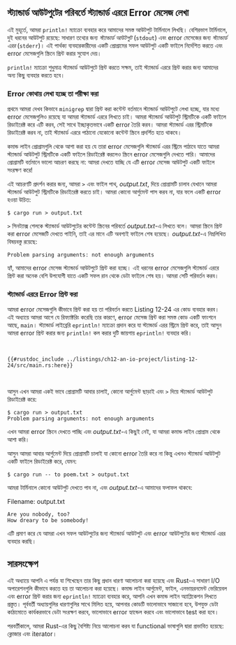 ## স্ট্যান্ডার্ড আউটপুটের পরিবর্তে স্ট্যান্ডার্ড এররে Error মেসেজ লেখা

এই মুহূর্তে, আমরা `println!` ম্যাক্রো ব্যবহার করে আমাদের সমস্ত আউটপুট টার্মিনালে লিখছি। বেশিরভাগ টার্মিনালে, দুই ধরনের আউটপুট রয়েছে: সাধারণ তথ্যের জন্য _স্ট্যান্ডার্ড আউটপুট_ (`stdout`) এবং error মেসেজের জন্য _স্ট্যান্ডার্ড এরর_ (`stderr`)। এই পার্থক্য ব্যবহারকারীদের একটি প্রোগ্রামের সফল আউটপুট একটি ফাইলে নির্দেশিত করতে এবং error মেসেজগুলি স্ক্রিনে প্রিন্ট করার সুযোগ দেয়।

`println!` ম্যাক্রো শুধুমাত্র স্ট্যান্ডার্ড আউটপুটে প্রিন্ট করতে সক্ষম, তাই স্ট্যান্ডার্ড এররে প্রিন্ট করার জন্য আমাদের অন্য কিছু ব্যবহার করতে হবে।

### Error কোথায় লেখা হচ্ছে তা পরীক্ষা করা

প্রথমে আমরা দেখব কিভাবে `minigrep` দ্বারা প্রিন্ট করা কন্টেন্ট বর্তমানে স্ট্যান্ডার্ড আউটপুটে লেখা হচ্ছে, যার মধ্যে error মেসেজগুলিও রয়েছে যা আমরা স্ট্যান্ডার্ড এররে লিখতে চাই। আমরা স্ট্যান্ডার্ড আউটপুট স্ট্রিমটিকে একটি ফাইলে রিডাইরেক্ট করে এটি করব, সেই সাথে ইচ্ছাকৃতভাবে একটি error তৈরি করব। আমরা স্ট্যান্ডার্ড এরর স্ট্রিমটিকে রিডাইরেক্ট করব না, তাই স্ট্যান্ডার্ড এররে পাঠানো যেকোনো কন্টেন্ট স্ক্রিনে প্রদর্শিত হতে থাকবে।

কমান্ড লাইন প্রোগ্রামগুলি থেকে আশা করা হয় যে তারা error মেসেজগুলি স্ট্যান্ডার্ড এরর স্ট্রিমে পাঠাবে যাতে আমরা স্ট্যান্ডার্ড আউটপুট স্ট্রিমটিকে একটি ফাইলে রিডাইরেক্ট করলেও স্ক্রিনে error মেসেজগুলি দেখতে পারি। আমাদের প্রোগ্রামটি বর্তমানে ভালো আচরণ করছে না: আমরা দেখতে যাচ্ছি যে এটি error মেসেজ আউটপুট একটি ফাইলে সংরক্ষণ করে!

এই আচরণটি প্রদর্শন করার জন্য, আমরা `>` এবং ফাইল পাথ, _output.txt_, দিয়ে প্রোগ্রামটি চালাব যেখানে আমরা স্ট্যান্ডার্ড আউটপুট স্ট্রিমটিকে রিডাইরেক্ট করতে চাই। আমরা কোনো আর্গুমেন্ট পাস করব না, যার ফলে একটি error হওয়া উচিত:

```console
$ cargo run > output.txt
```

`>` সিনট্যাক্স শেলকে স্ট্যান্ডার্ড আউটপুটের কন্টেন্ট স্ক্রিনের পরিবর্তে _output.txt_-এ লিখতে বলে। আমরা স্ক্রিনে প্রিন্ট করা error মেসেজটি দেখতে পাইনি, তাই এর মানে এটি অবশ্যই ফাইলে শেষ হয়েছে। _output.txt_-এ নিম্নলিখিত বিষয়বস্তু রয়েছে:

```text
Problem parsing arguments: not enough arguments
```

হ্যাঁ, আমাদের error মেসেজ স্ট্যান্ডার্ড আউটপুটে প্রিন্ট করা হচ্ছে। এই ধরনের error মেসেজগুলি স্ট্যান্ডার্ড এররে প্রিন্ট করা অনেক বেশি উপযোগী যাতে একটি সফল রান থেকে ডেটা ফাইলে শেষ হয়। আমরা সেটি পরিবর্তন করব।

### স্ট্যান্ডার্ড এররে Error প্রিন্ট করা

আমরা error মেসেজগুলি কীভাবে প্রিন্ট করা হয় তা পরিবর্তন করতে Listing 12-24 এর কোড ব্যবহার করব। এই অধ্যায়ে আমরা আগে যে রিফ্যাক্টরিং করেছি তার কারণে, error মেসেজ প্রিন্ট করা সমস্ত কোড একটি ফাংশনে আছে, `main`। স্ট্যান্ডার্ড লাইব্রেরি `eprintln!` ম্যাক্রো প্রদান করে যা স্ট্যান্ডার্ড এরর স্ট্রিমে প্রিন্ট করে, তাই আসুন আমরা error প্রিন্ট করার জন্য `println!` কল করার দুটি জায়গায় `eprintln!` ব্যবহার করি।

<Listing number="12-24" file-name="src/main.rs" caption="`eprintln!` ব্যবহার করে স্ট্যান্ডার্ড আউটপুটের পরিবর্তে স্ট্যান্ডার্ড এররে error মেসেজ লেখা">

```rust,ignore
{{#rustdoc_include ../listings/ch12-an-io-project/listing-12-24/src/main.rs:here}}
```

</Listing>

আসুন এখন আমরা একই ভাবে প্রোগ্রামটি আবার চালাই, কোনো আর্গুমেন্ট ছাড়াই এবং `>` দিয়ে স্ট্যান্ডার্ড আউটপুট রিডাইরেক্ট করে:

```console
$ cargo run > output.txt
Problem parsing arguments: not enough arguments
```

এখন আমরা error স্ক্রিনে দেখতে পাচ্ছি এবং _output.txt_-এ কিছুই নেই, যা আমরা কমান্ড লাইন প্রোগ্রাম থেকে আশা করি।

আসুন আমরা আবার আর্গুমেন্ট দিয়ে প্রোগ্রামটি চালাই যা কোনো error তৈরি করে না কিন্তু এখনও স্ট্যান্ডার্ড আউটপুট একটি ফাইলে রিডাইরেক্ট করে, যেমন:

```console
$ cargo run -- to poem.txt > output.txt
```

আমরা টার্মিনালে কোনো আউটপুট দেখতে পাব না, এবং _output.txt_-এ আমাদের ফলাফল থাকবে:

<span class="filename">Filename: output.txt</span>

```text
Are you nobody, too?
How dreary to be somebody!
```

এটি প্রমাণ করে যে আমরা এখন সফল আউটপুটের জন্য স্ট্যান্ডার্ড আউটপুট এবং error আউটপুটের জন্য স্ট্যান্ডার্ড এরর ব্যবহার করছি।

## সারসংক্ষেপ

এই অধ্যায়ে আপনি এ পর্যন্ত যা শিখেছেন তার কিছু প্রধান ধারণা আলোচনা করা হয়েছে এবং Rust-এ সাধারণ I/O অপারেশনগুলি কীভাবে করতে হয় তা আলোচনা করা হয়েছে। কমান্ড লাইন আর্গুমেন্ট, ফাইল, এনভায়রনমেন্ট ভেরিয়েবল এবং error প্রিন্ট করার জন্য `eprintln!` ম্যাক্রো ব্যবহার করে, আপনি এখন কমান্ড লাইন অ্যাপ্লিকেশন লিখতে প্রস্তুত। পূর্ববর্তী অধ্যায়গুলির ধারণাগুলির সাথে মিলিত হয়ে, আপনার কোডটি ভালোভাবে সাজানো হবে, উপযুক্ত ডেটা কাঠামোতে কার্যকরভাবে ডেটা সংরক্ষণ করবে, ভালোভাবে error হ্যান্ডেল করবে এবং ভালোভাবে test করা হবে।

পরবর্তীকালে, আমরা Rust-এর কিছু বৈশিষ্ট্য নিয়ে আলোচনা করব যা functional ভাষাগুলি দ্বারা প্রভাবিত হয়েছে: ক্লোজার এবং iterator।
